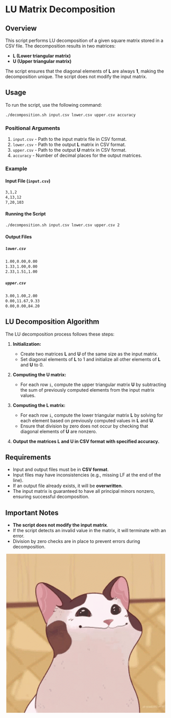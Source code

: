 # LU Matrix Decomposition

## Overview
This script performs LU decomposition of a given square matrix stored in a CSV file. The decomposition results in two matrices: 
- **L (Lower triangular matrix)**
- **U (Upper triangular matrix)**

The script ensures that the diagonal elements of **L** are always **1**, making the decomposition unique. The script does not modify the input matrix.

## Usage
To run the script, use the following command:

```bash
./decomposition.sh input.csv lower.csv upper.csv accuracy
```

### Positional Arguments
1. `input.csv` - Path to the input matrix file in CSV format.
2. `lower.csv` - Path to the output **L** matrix in CSV format.
3. `upper.csv` - Path to the output **U** matrix in CSV format.
4. `accuracy` - Number of decimal places for the output matrices.

### Example
#### Input File (`input.csv`)
```
3,1,2
4,13,12
7,20,103
```
#### Running the Script
```bash
./decomposition.sh input.csv lower.csv upper.csv 2
```
#### Output Files
##### `lower.csv`
```
1.00,0.00,0.00
1.33,1.00,0.00
2.33,1.51,1.00
```
##### `upper.csv`
```
3.00,1.00,2.00
0.00,11.67,9.33
0.00,0.00,84.20
```

## LU Decomposition Algorithm
The LU decomposition process follows these steps:

1. **Initialization:**
   - Create two matrices **L** and **U** of the same size as the input matrix.
   - Set diagonal elements of **L** to 1 and initialize all other elements of **L** and **U** to 0.

2. **Computing the U matrix:**
   - For each row `i`, compute the upper triangular matrix **U** by subtracting the sum of previously computed elements from the input matrix values.

3. **Computing the L matrix:**
   - For each row `i`, compute the lower triangular matrix **L** by solving for each element based on previously computed values in **L** and **U**.
   - Ensure that division by zero does not occur by checking that diagonal elements of **U** are nonzero.

4. **Output the matrices L and U in CSV format with specified accuracy.**

## Requirements
- Input and output files must be in **CSV format**.
- Input files may have inconsistencies (e.g., missing LF at the end of the line).
- If an output file already exists, it will be **overwritten**.
- The input matrix is guaranteed to have all principal minors nonzero, ensuring successful decomposition.

## Important Notes
- **The script does not modify the input matrix**.
- If the script detects an invalid value in the matrix, it will terminate with an error.
- Division by zero checks are in place to prevent errors during decomposition.

<div style="text-align: center;">
    <img src="img/popcat-meme.gif">
</div>